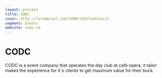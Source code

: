 ```yaml
---
layout: project
title: CODC
cover: http://lorempixel.com/1000/310/fashion/1
segment: Events
website: codc.se
---
```


# CODC

CODC is a event company that operates the day club at café opera, it tailor makes the experience for it´s clients to get maximum value for their buck.

